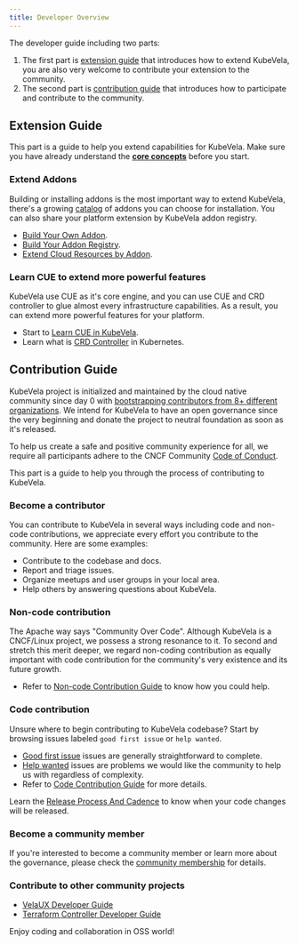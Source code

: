 ```yaml
---
title: Developer Overview
---
```


The developer guide including two parts:

1. The first part is [extension guide](#extension-guide) that introduces how to extend KubeVela, you are also very welcome to contribute your extension to the community.
2. The second part is [contribution guide](#contribution-guide) that introduces how to participate and contribute to the community.

## Extension Guide

This part is a guide to help you extend capabilities for KubeVela. Make sure you have already understand the [**core concepts**](../getting-started/core-concept) before you start.

### Extend Addons

Building or installing addons is the most important way to extend KubeVela, there's a growing [catalog](https://github.com/kubevela/catalog) of addons you can choose for installation. You can also share your platform extension by KubeVela addon registry.

* [Build Your Own Addon](../platform-engineers/addon/intro).
* [Build Your Addon Registry](../platform-engineers/addon/addon-registry).
* [Extend Cloud Resources by Addon](../platform-engineers/addon/terraform).

### Learn CUE to extend more powerful features

KubeVela use CUE as it's core engine, and you can use CUE and CRD controller to glue almost every infrastructure capabilities.
As a result, you can extend more powerful features for your platform.

- Start to [Learn CUE in KubeVela](../platform-engineers/cue/basic).
- Learn what is [CRD Controller](https://kubernetes.io/docs/concepts/extend-kubernetes/api-extension/custom-resources/) in Kubernetes.

## Contribution Guide

KubeVela project is initialized and maintained by the cloud native community since day 0 with [bootstrapping contributors from 8+ different organizations](https://github.com/kubevela/community/blob/main/OWNERS.md#bootstrap-contributors). We intend for KubeVela to have an open governance since the very beginning and donate the project to neutral foundation as soon as it's released. 

To help us create a safe and positive community experience for all, we require all participants adhere to the CNCF Community [Code of Conduct](https://github.com/cncf/foundation/blob/main/code-of-conduct.md).

This part is a guide to help you through the process of contributing to KubeVela.

### Become a contributor

You can contribute to KubeVela in several ways including code and non-code contributions,
we appreciate every effort you contribute to the community. Here are some examples:

* Contribute to the codebase and docs.
* Report and triage issues.
* Organize meetups and user groups in your local area.
* Help others by answering questions about KubeVela.

### Non-code contribution

The Apache way says "Community Over Code". Although KubeVela is a CNCF/Linux project, we possess a strong resonance to it. To second and stretch this merit deeper, we regard non-coding contribution as equally important with code contribution for the community's very existence and its future growth.

- Refer to [Non-code Contribution Guide](./non-code-contribute) to know how you could help.

### Code contribution

Unsure where to begin contributing to KubeVela codebase? Start by browsing issues labeled `good first issue` or `help wanted`.

- [Good first issue](https://github.com/kubevela/kubevela/labels/good%20first%20issue) issues are generally straightforward to complete.
- [Help wanted](https://github.com/kubevela/kubevela/labels/help%20wanted) issues are problems we would like the community to help us with regardless of complexity.
- Refer to [Code Contribution Guide](./code-contribute) for more details.

Learn the [Release Process And Cadence](./release-process) to know when your code changes will be released.

### Become a community member

If you're interested to become a community member or learn more about the governance, please check the [community membership](https://github.com/kubevela/community/blob/main/community-membership.md) for details.

### Contribute to other community projects

* [VelaUX Developer Guide](https://github.com/kubevela/velaux/blob/main/CONTRIBUTING.md)
* [Terraform Controller Developer Guide](https://github.com/oam-dev/terraform-controller/blob/master/CONTRIBUTING.md)

Enjoy coding and collaboration in OSS world!

